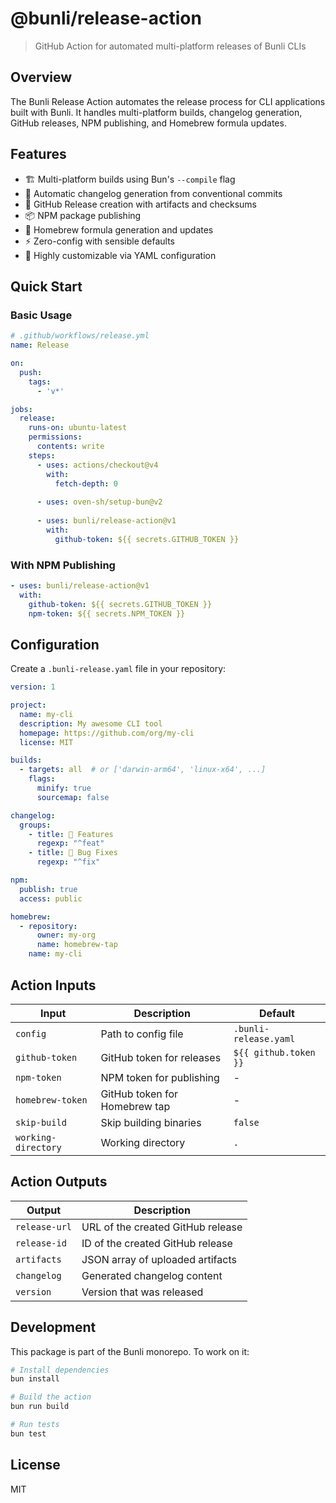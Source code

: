# @bunli/release-action

> GitHub Action for automated multi-platform releases of Bunli CLIs

## Overview

The Bunli Release Action automates the release process for CLI applications built with Bunli. It handles multi-platform builds, changelog generation, GitHub releases, NPM publishing, and Homebrew formula updates.

## Features

- 🏗️ Multi-platform builds using Bun's `--compile` flag
- 📝 Automatic changelog generation from conventional commits
- 🚀 GitHub Release creation with artifacts and checksums
- 📦 NPM package publishing
- 🍺 Homebrew formula generation and updates
- ⚡ Zero-config with sensible defaults
- 🔧 Highly customizable via YAML configuration

## Quick Start

### Basic Usage

```yaml
# .github/workflows/release.yml
name: Release

on:
  push:
    tags:
      - 'v*'

jobs:
  release:
    runs-on: ubuntu-latest
    permissions:
      contents: write
    steps:
      - uses: actions/checkout@v4
        with:
          fetch-depth: 0
      
      - uses: oven-sh/setup-bun@v2
      
      - uses: bunli/release-action@v1
        with:
          github-token: ${{ secrets.GITHUB_TOKEN }}
```

### With NPM Publishing

```yaml
- uses: bunli/release-action@v1
  with:
    github-token: ${{ secrets.GITHUB_TOKEN }}
    npm-token: ${{ secrets.NPM_TOKEN }}
```

## Configuration

Create a `.bunli-release.yaml` file in your repository:

```yaml
version: 1

project:
  name: my-cli
  description: My awesome CLI tool
  homepage: https://github.com/org/my-cli
  license: MIT

builds:
  - targets: all  # or ['darwin-arm64', 'linux-x64', ...]
    flags:
      minify: true
      sourcemap: false

changelog:
  groups:
    - title: 🚀 Features
      regexp: "^feat"
    - title: 🐛 Bug Fixes
      regexp: "^fix"

npm:
  publish: true
  access: public

homebrew:
  - repository:
      owner: my-org
      name: homebrew-tap
    name: my-cli
```

## Action Inputs

| Input | Description | Default |
|-------|-------------|---------|
| `config` | Path to config file | `.bunli-release.yaml` |
| `github-token` | GitHub token for releases | `${{ github.token }}` |
| `npm-token` | NPM token for publishing | - |
| `homebrew-token` | GitHub token for Homebrew tap | - |
| `skip-build` | Skip building binaries | `false` |
| `working-directory` | Working directory | `.` |

## Action Outputs

| Output | Description |
|--------|-------------|
| `release-url` | URL of the created GitHub release |
| `release-id` | ID of the created GitHub release |
| `artifacts` | JSON array of uploaded artifacts |
| `changelog` | Generated changelog content |
| `version` | Version that was released |

## Development

This package is part of the Bunli monorepo. To work on it:

```bash
# Install dependencies
bun install

# Build the action
bun run build

# Run tests
bun test
```

## License

MIT